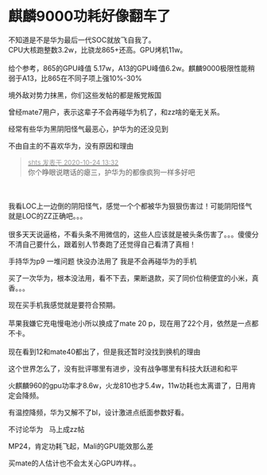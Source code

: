 # 麒麟9000功耗好像翻车了


不知道是不是华为最后一代SOC就放飞自我了。<br />
CPU大核跑整数3.2w，比骁龙865+还高。GPU烤机11w。<br />
<br />
给个参考，865的GPU峰值 5.17w，A13的GPU峰值6.2w。麒麟9000极限性能稍弱于A13，比865在不同子项上强10%-30%

境外敌对势力抹黑，你们这些发帖的都是叛党叛国

曾经mate7用户，表示这辈子不会再碰华为机了，和zz啥的毫无关系。<img id="aimg_ITw76" onclick="zoom(this, this.src, 0, 0, 0)" class="zoom" src="https://cdn.jsdelivr.net/gh/hishis/forum-master/public/images/patch.gif" onmouseover="img_onmouseoverfunc(this)" onload="thumbImg(this)" border="0" alt="" />

经常有些华为黑阴阳怪气最恶心，护华为的还没见到

不由自主的不喜欢华为，没有原因和理由

<div class="quote"><blockquote><font size="2"><a href="https://www.hostloc.com/forum.php?mod=redirect&amp;goto=findpost&amp;pid=9345494&amp;ptid=757706" target="_blank"><font color="#999999">shts 发表于 2020-10-24 13:32</font></a></font><br />
你个睁眼说瞎话的瘪三，护华为的都像疯狗一样多好吧</blockquote></div><br />
<br />
我看LOC上一边倒的阴阳怪气，感觉一个个都被华为狠狠伤害过！可能阴阳怪气就是LOC的ZZ正确吧。。。<br />
<br />
很多天天说逼格，不看头条不用微信的，这些人应该就是被头条伤害了。。。傻傻分不清自己要什么，跟着别人节奏跑了还觉得自己看清了真相！

手持华为p9 一堆问题 快没办法用了 我是不会再碰华为的手机

买了一次华为，根本没法用，看不下去，果断退款，买了同价位稍便宜的小米，真香。。。 

现在买手机我感觉就是要符合预期。<br />
<br />
苹果我嫌它充电慢电池小所以换成了mate 20 p，现在用了22个月，依然是一点都不卡。<br />
<br />
现在看到12和mate40都出了，但是我还暂时没找到换机的理由<img src="static/image/smiley/default/biggrin.gif" smilieid="3" border="0" alt="" /><img id="aimg_BZBxD" onclick="zoom(this, this.src, 0, 0, 0)" class="zoom" src="https://cdn.jsdelivr.net/gh/hishis/forum-master/public/images/patch.gif" onmouseover="img_onmouseoverfunc(this)" onload="thumbImg(this)" border="0" alt="" />

这个世界怎么了，没有批评哪里有进步，没有战争哪里有科技大跃进和和平

火麒麟960的gpu功率才8.6w，火龙810也才5.4w，11w功耗也太离谱了，日用肯定会降频。

有温控降频，华为又解不了bl，设计激进点纸面参数好看。

不讨论华为&nbsp; &nbsp;马上成zz帖

MP24，肯定功耗飞起，Mali的GPU能效那么差

买mate的人估计也不会太关心GPU咋样。。
